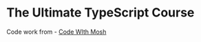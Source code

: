 # The Ultimate TypeScript Course  

Code work from - [Code WIth Mosh](https://codewithmosh.com/courses/enrolled/1779784)
